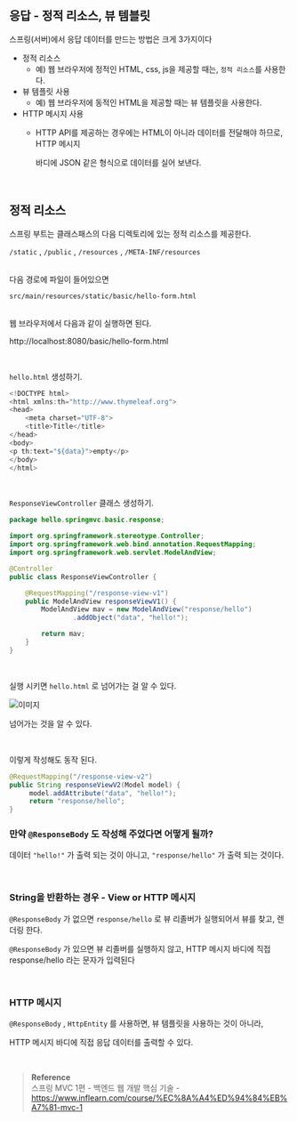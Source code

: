 ## 응답 - 정적 리소스, 뷰 템블릿

스프링(서버)에서 응답 데이터를 만드는 방법은 크게 3가지이다

- 정적 리소스
    - 예) 웹 브라우저에 정적인 HTML, css, js을 제공할 때는, `정적 리소스`를 사용한다.
- 뷰 템플릿 사용
    - 예) 웹 브라우저에 동적인 HTML을 제공할 때는 뷰 템플릿을 사용한다.
- HTTP 메시지 사용
    - HTTP API를 제공하는 경우에는 HTML이 아니라 데이터를 전달해야 하므로, HTTP 메시지
        
        바디에 JSON 같은 형식으로 데이터를 실어 보낸다.
        
<br/>

## 정적 리소스

스프링 부트는 클래스패스의 다음 디렉토리에 있는 정적 리소스를 제공한다.

`/static` , `/public` , `/resources` , `/META-INF/resources`

<br/>다음 경로에 파일이 들어있으면

`src/main/resources/static/basic/hello-form.html`

<br/>웹 브라우저에서 다음과 같이 실행하면 된다.

http://localhost:8080/basic/hello-form.html

<br/>

`hello.html` 생성하기.

```java
<!DOCTYPE html>
<html xmlns:th="http://www.thymeleaf.org">
<head>
    <meta charset="UTF-8">
    <title>Title</title>
</head>
<body>
<p th:text="${data}">empty</p>
</body>
</html>
```

<br/>

`ResponseViewController` 클래스 생성하기.

```java
package hello.springmvc.basic.response;

import org.springframework.stereotype.Controller;
import org.springframework.web.bind.annotation.RequestMapping;
import org.springframework.web.servlet.ModelAndView;

@Controller
public class ResponseViewController {

    @RequestMapping("/response-view-v1")
    public ModelAndView responseViewV1() {
        ModelAndView mav = new ModelAndView("response/hello")
                .addObject("data", "hello!");

        return mav;
    }
}
```

<br/>

실행 시키면 `hello.html` 로 넘어가는 걸 알 수 있다.

![이미지](/programming/img/서57.PNG)

넘어가는 것을 알 수 있다.


<br/>


이렇게 작성해도 동작 된다.

```java
@RequestMapping("/response-view-v2")
public String responseViewV2(Model model) {
     model.addAttribute("data", "hello!");
     return "response/hello";
}
```

### 만약 `@ResponseBody` 도 작성해 주었다면 어떻게 될까?

데이터 `"hello!"` 가 출력 되는 것이 아니고, `"response/hello"` 가 출력 되는 것이다.

<br/>

### String을 반환하는 경우 - View or HTTP 메시지

`@ResponseBody` 가 없으면 `response/hello` 로 뷰 리졸버가 실행되어서 뷰를 찾고, 렌더링 한다.

`@ResponseBody` 가 있으면 뷰 리졸버를 실행하지 않고, HTTP 메시지 바디에 직접 response/hello  라는 문자가 입력된다

<br/>

### HTTP 메시지

`@ResponseBody` , `HttpEntity` 를 사용하면, 뷰 템플릿을 사용하는 것이 아니라, 

HTTP 메시지 바디에 직접 응답 데이터를 출력할 수 있다.

<br/>

>**Reference** <br/>스프링 MVC 1편 - 백엔드 웹 개발 핵심 기술 - https://www.inflearn.com/course/%EC%8A%A4%ED%94%84%EB%A7%81-mvc-1